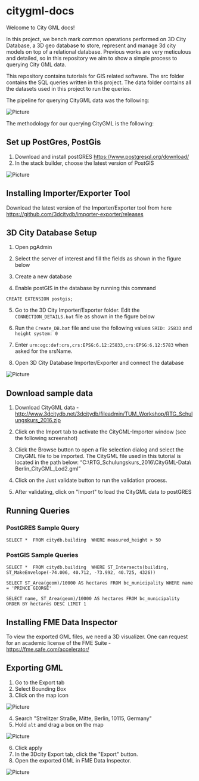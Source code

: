 # citygml-docs

Welcome to City GML docs! 

In this project, we bench mark common operations performed on 3D City Database, a 3D geo database to store, represent 
and manage 3d city models on top of a relational database. Previous works are very meticulous and detailed, so in this repository we aim to show a simple process to querying City GML data. 

This repository contains tutorials for GIS related software. The src folder contains the SQL queries written in this project. The data folder contains all the datasets used in this project to run the queries.

The pipeline for querying CityGML data was the following: 

![Picture](https://github.com/readysetgit24/citygml-docs/blob/main/pictures/pipelie_photo.PNG)

The methodology for our querying CityGML is the following: 

## Set up PostGres, PostGis
1. Download and install postGRES https://www.postgresql.org/download/
2. In the stack builder, choose the latest version of PostGIS

![Picture](https://github.com/readysetgit24/citygml-docs/blob/main/pictures/set_up_post_gres.PNG)



## Installing Importer/Exporter Tool
Download the latest version of the Importer/Exporter tool from here https://github.com/3dcitydb/importer-exporter/releases



## 3D City Database Setup
1. Open pgAdmin 

2. Select the server of interest and fill the fields as shown in the figure below

3. Create a new database
4. Enable postGIS in the database by running this command

`CREATE EXTENSION postgis;`

5. Go to the 3D City Importer/Exporter folder. Edit the `CONNECTION_DETAILS.bat` file as shown in the figure below

6. Run the `Create_DB.bat` file and use the following values `SRID: 25833` and  
`height system: 0`

7. Enter `urn:ogc:def:crs,crs:EPSG:6.12:25833,crs:EPSG:6.12:5783` when asked for the srsName. 

8. Open 3D City Database Importer/Exporter and connect the database 

![Picture](https://github.com/readysetgit24/citygml-docs/blob/main/pictures/10_connection_string.PNG)

## Download sample data

1. Download CityGML data - http://www.3dcitydb.net/3dcitydb/fileadmin/TUM_Workshop/RTG_Schulungskurs_2016.zip

2. Click on the Import tab to activate the CityGML-Importer window (see the following
screenshot)

3. Click the Browse button to open a file selection dialog and select the CityGML file to be imported. The CityGML file used in this tutorial is located in the path below:
“C:\RTG_Schulungskurs_2016\CityGML-Data\ Berlin_CityGML_Lod2.gml”

4. Click on the Just validate button to run the validation process. 

5. After validating, click on "Import" to load the CityGML data to postGRES

## Running Queries 

### PostGRES Sample Query 
`SELECT * 
FROM citydb.building 
WHERE measured_height > 50` 

### PostGIS Sample Queries 

`SELECT * 
FROM citydb.building 
WHERE ST_Intersects(building, ST_MakeEnvelope(-74.006, 40.712, -73.992, 40.725, 4326))`

`SELECT ST_Area(geom)/10000 AS hectares FROM bc_municipality
WHERE name = 'PRINCE GEORGE'`

`SELECT name, ST_Area(geom)/10000 AS hectares FROM bc_municipality ORDER BY hectares DESC LIMIT 1`


## Installing FME Data Inspector
 To view the exported GML files, we need a 3D visualizer. One can request for an academic license of the FME Suite - 
 https://fme.safe.com/accelerator/

## Exporting GML 

1. Go to the Export tab
2. Select Bounding Box 
3. Click on the map icon 

![Picture](https://github.com/readysetgit24/citygml-docs/blob/main/pictures/11_bounding_box.png)

4. Search "Strelitzer Straße, Mitte, Berlin, 10115, Germany"
5. Hold `alt` and drag a box on the map

![Picture](https://github.com/readysetgit24/citygml-docs/blob/main/pictures/12_selecting_area.png)

6. Click apply 
7. In the 3Dcity Export tab, click the "Export" button. 
8. Open the exported GML in FME Data Inspector. 

![Picture](https://github.com/readysetgit24/citygml-docs/blob/main/pictures/13_FME_data_inspector.png)




<!--

gml srsName - ``

![Picture](https://github.com/readysetgit24/citygml-docs/blob/main/pictures/load_anycity_gml_data.PNG)
![Picture](https://github.com/readysetgit24/citygml-docs/blob/main/pictures/extension2.PNG)

1. Validate data

![Picture](https://github.com/readysetgit24/citygml-docs/blob/main/pictures/validate_data.PNG)

5. Import data into PostGres

![Picture](https://github.com/readysetgit24/citygml-docs/blob/main/pictures/importing_data_set.PNG)

6. Run queries in PostGres on the data 

![Picture](https://github.com/readysetgit24/citygml-docs/blob/main/pictures/run_post_gres_queries.PNG)

7. Analyze Results


![Picture](https://github.com/readysetgit24/citygml-docs/blob/main/pictures/results.PNG)

-->

